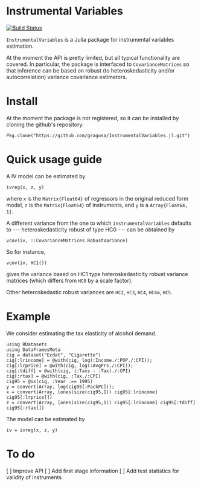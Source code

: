# Instrumental Variables

[![Build Status](https://travis-ci.org/gragusa/InstrumentalVariables.jl.svg?branch=master)](https://travis-ci.org/gragusa/InstrumentalVariables.jl)



`InstrumentalVariables` is a Julia package for instrumental variables estimation.

At the moment the API is pretty limited, but all typical functionality are covered. In particular, the package is interfaced to `CovarianceMatrices` so that inference can be based on robust (to heteroskedasticity and/or autocorrelation) variance covariance estimators.

# Install

At the moment the package is not registered, so it can be installed by cloning the github's repository:
```
Pkg.clone("https://github.com/gragusa/InstrumentalVariables.jl.git")
```

# Quick usage guide

A IV model can be estimated by

```
ivreg(x, z, y)
```
where `x` is the `Matrix{Float64}` of regressors in the original reduced form model, `z` is the `Matrix{Float64}` of instruments, and `y` is a `Array{Float64, 1}`.

A different variance from the one to which `InstrumentalVariables` defaults to --- heteroskedasticity robust of type HC0 --- can be obtained by
```
vcov(iv, ::CovarianceMatrices.RobustVariance)
```

So for instance,
```
vcov(iv, HC1())
```
gives the variance based on HC1 type heteroskedasticity robust variance matrices (which differs from `HC0` by a scale factor).

Other heteroskedastic robust variances are `HC2`, `HC3`, `HC4`, `HC4m`, `HC5`.

# Example

We consider estimating the tax elasticity of alcohol demand.

```
using RDatasets
using DataFramesMeta
cig = dataset("Ecdat", "Cigarette")
cig[:lrincome] = @with(cig, log(:Income./:POP./:CPI));
cig[:lrprice] = @with(cig, log(:AvgPrs./:CPI));
cig[:tdiff] = @with(cig, (:Taxs - :Tax)./:CPI)
cig[:rtax] = @with(cig, :Tax./:CPI)
cig95 = @ix(cig, :Year .== 1995)
y = convert(Array, log(cig95[:PackPC]));
x = convert(Array, [ones(size(cig95,1)) cig95[:lrincome] cig95[:lrprice]])
z = convert(Array, [ones(size(cig95,1)) cig95[:lrincome] cig95[:tdiff] cig95[:rtax]])
```

The model can be estimated by

```
iv = ivreg(x, z, y)
```

# To do

[ ] Improve API
[ ] Add first stage information
[ ] Add test statistics for validity of instruments

